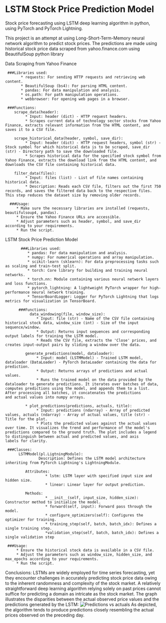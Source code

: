 # LSTM Stock Price Prediction Model

Stock price forecasting using LSTM deep learning algorithm in python, using PyTorch and PyTorch Lightning.

This project is an attempt at using Long-Short-Term-Memory neural network algorithm to predict stock prices. 
The predictions are made using historical stock price data scraped from yahoo.finance.com using BeautifulSoup python library 


Data Scraping from Yahoo Finance

     ###Libraries used:
           * requests: For sending HTTP requests and retrieving web content.
           * BeautifulSoup (bs4): For parsing HTML content.
           * pandas: For data manipulation and analysis.
           * os.path: For path manipulation operations.
           * webbrowser: For opening web pages in a browser.

     ###Functions:
        scrape_data(header):
             * Input: header (dict) - HTTP request headers.
             * Scrapes current data of technology sector stocks from Yahoo Finance, extracts relevant information from the HTML content, and saves it to a CSV file.

        scrape_historical_data(header, symbol, save_dir):
             * Input: header (dict) - HTTP request headers, symbol (str) - Stock symbol for which historical data is to be scraped, save_dir (str) - Directory path to save the downloaded file.
             * Scrapes historical data for the specified stock symbol from Yahoo Finance, extracts the download link from the HTML content, and downloads the CSV file containing historical data.
         
        filter_data(files):
             * Input: files (list) - List of file names containing historical data.
             * Description: Reads each CSV file, filters out the first 750 records, and saves the filtered data back to the respective files. This step reduces the dataset size by removing older records.
    
      ###Usage:
         * Make sure the necessary libraries are installed (requests, beautifulsoup4, pandas).
         * Ensure the Yahoo Finance URLs are accessible.
         * Adjust parameters such as header, symbol, and save_dir according to your requirements.
         * Run the script.

LSTM Stock Price Prediction Model

           ###Libraries used:
              * pandas: For data manipulation and analysis.
              * numpy: For numerical operations and array manipulation.
              * scikit-learn (sklearn): For data preprocessing tasks such as scaling and train-test split.
              * torch: Core library for building and training neural networks.
              * torch.nn: Module containing various neural network layers and loss functions.
              * pytorch_lightning: A lightweight PyTorch wrapper for high-performance neural network training.
              * TensorBoardLogger: Logger for PyTorch Lightning that logs metrics for visualization in TensorBoard.

          ###Functions: 
               data_windowing(file, window_size):
                  * Input: file (str) - Name of the CSV file containing historical stock data, window_size (int) - Size of the input sequence/window.
                  * Output: Returns input sequences and corresponding output labels for training the LSTM model.
                  * Reads the CSV file, extracts the 'Close' prices, and creates input-output pairs by sliding a window over the data.
    
             generate_predictions(model, dataloader):
                  * Input: model (LSTMModel) - Trained LSTM model, dataloader (DataLoader) - PyTorch DataLoader containing the data for prediction.
                  * Output: Returns arrays of predictions and actual values.
                  * Runs the trained model on the data provided by the dataloader to generate predictions. It iterates over batches of data, computes predictions using the model, and appends them to a list. After processing all batches, it concatenates the predictions                     and actual values into numpy arrays.
              
             * plot_predictions(predictions, actuals, title):
                  * Input: predictions (ndarray) - Array of predicted values, actuals (ndarray) - Array of actual values, title (str) - Title for the plot.
                  * Plots the predicted values against the actual values over time. It visualizes the trend and performance of the model's predictions compared to the ground truth. The plot includes a legend to distinguish between actual and predicted values, and axis                     labels for clarity.

     ###Classes:
          LSTMModel(pl.LigtningModule):
                   Description: Defines the LSTM model architecture inheriting from PyTorch Lightning's LightningModule.
          
             Attributes:
                      * lstm: LSTM layer with specified input size and hidden size.
                      * linear: Linear layer for output prediction.
                  
             Methods:
                      * __init__(self, input_size, hidden_size): Constructor method to initialize the model.
                      * forward(self, input): Forward pass through the model.
                      * configure_optimizers(self): Configures the optimizer for training.
                      * training_step(self, batch, batch_idx): Defines a single training step.
                      *validation_step(self, batch, batch_idx): Defines a single validation step

     ###Usage:
         * Ensure the historical stock data is available in a CSV file.
         * Adjust the parameters such as window_size, hidden_size, and max_epochs according to your requirements.
         * Run the script.

Conclusions:
    LSTMs are widely employed for time series forecasting, yet they encounter challenges in accurately predicting stock price data owing to the inherent randomness and complexity of the stock market. A relatively straightforward deep learning algorithm relying solely on past prices cannot suffice for predicting a domain as intricate as the stock market. The graph illustrates the disparities between the actual observed price values and the predictions generated by the LSTM:
![Predictions vs actuals](https://github.com/SzymonScib/Finance-Web-Scraper/assets/147078927/2224c729-07bb-4e42-a59c-73bd330fd393)
 As depicted, the algorithm tends to produce predictions closely resembling the actual prices observed on the preceding day.
